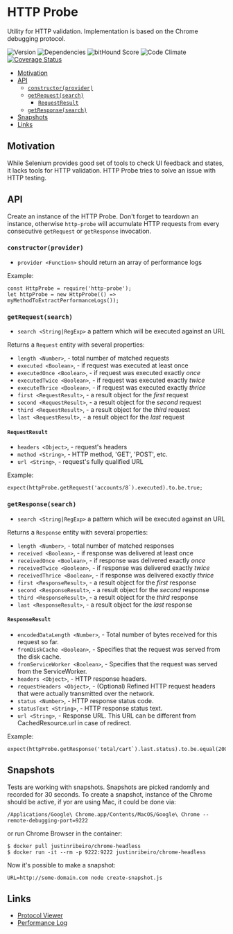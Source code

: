 # HTTP Probe

Utility for HTTP validation. Implementation is based on the Chrome debugging protocol.

![Version](https://img.shields.io/npm/v/http-probe.svg)
![Dependencies](https://david-dm.org/NicolasSiver/http-probe.svg)
![bitHound Score](https://www.bithound.io/github/NicolasSiver/http-probe/badges/score.svg)
![Code Climate](https://codeclimate.com/github/NicolasSiver/http-probe/badges/gpa.svg)
[![Coverage Status](https://coveralls.io/repos/github/NicolasSiver/http-probe/badge.svg?branch=master)](https://coveralls.io/github/NicolasSiver/http-probe?branch=master)

<!-- START doctoc generated TOC please keep comment here to allow auto update -->
<!-- DON'T EDIT THIS SECTION, INSTEAD RE-RUN doctoc TO UPDATE -->
 

- [Motivation](#motivation)
- [API](#api)
  - [`constructor(provider)`](#constructorprovider)
  - [`getRequest(search)`](#getrequestsearch)
    - [`RequestResult`](#requestresult)
  - [`getResponse(search)`](#getresponsesearch)
- [Snapshots](#snapshots)
- [Links](#links)

<!-- END doctoc generated TOC please keep comment here to allow auto update -->

## Motivation

While Selenium provides good set of tools to check UI feedback and states, it lacks tools for HTTP validation. 
HTTP Probe tries to solve an issue with HTTP testing.

## API

Create an instance of the HTTP Probe. Don't forget to teardown an instance, otherwise `http-probe` will accumulate HTTP requests from every consecutive `getRequest` or `getResponse` invocation.

### `constructor(provider)`

- `provider <Function>` should return an array of performance logs

Example: 

```
const HttpProbe = require('http-probe');
let httpProbe = new HttpProbe(() => myMethodToExtractPerformanceLogs());
```

### `getRequest(search)`

- `search <String|RegExp>` a pattern which will be executed against an URL

Returns a `Request` entity with several properties:

- `length <Number>`, - total number of matched requests
- `executed <Boolean>`, - if request was executed at least once
- `executedOnce <Boolean>`, - if request was executed exactly _once_
- `executedTwice <Boolean>`, - if request was executed exactly _twice_
- `executeThrice <Boolean>`, - if request was executed exactly _thrice_
- `first <RequestResult>`, - a result object for the _first_ request
- `second <RequestResult>`, - a result object for the _second_ request
- `third <RequestResult>`, - a result object for the _third_ request
- `last <RequestResult>`, - a result object for the _last_ request

#### `RequestResult`

- `headers <Object>`, - request's headers
- `method <String>`, - HTTP method, 'GET', 'POST', etc.
- `url <String>`, - request's fully qualified URL 

Example:

```
expect(httpProbe.getRequest('accounts/8`).executed).to.be.true;
```

### `getResponse(search)`

- `search <String|RegExp>` a pattern which will be executed against an URL

Returns a `Response` entity with several properties:

- `length <Number>`, - total number of matched responses
- `received <Boolean>`, - if response was delivered at least once
- `receivedOnce <Boolean>`, - if response was delivered exactly _once_
- `receivedTwice <Boolean>`, - if response was delivered exactly _twice_
- `receivedThrice <Boolean>`, - if response was delivered exactly _thrice_
- `first <ResponseResult>`, - a result object for the _first_ response
- `second <ResponseResult>`, - a result object for the _second_ response
- `third <ResponseResult>`, - a result object for the _third_ response
- `last <ResponseResult>`, - a result object for the _last_ response

#### `ResponseResult`

- `encodedDataLength <Number>`, - Total number of bytes received for this request so far.
- `fromDiskCache <Boolean>`, - Specifies that the request was served from the disk cache.
- `fromServiceWorker <Boolean>`, - Specifies that the request was served from the ServiceWorker.
- `headers <Object>`, - HTTP response headers.
- `requestHeaders <Object>`, - (Optional) Refined HTTP request headers that were actually transmitted over the network.
- `status <Number>`, - HTTP response status code.
- `statusText <String>`, - HTTP response status text.
- `url <String>`, - Response URL. This URL can be different from CachedResource.url in case of redirect.

Example:

```
expect(httpProbe.getResponse('total/cart`).last.status).to.be.equal(200);
```

## Snapshots

Tests are working with snapshots. Snapshots are picked randomly and recorded for 30 seconds.
To create a snapshot, instance of the Chrome should be active, if yor are using Mac, it could be done via:

```
/Applications/Google\ Chrome.app/Contents/MacOS/Google\ Chrome --remote-debugging-port=9222
```

or run Chrome Browser in the container:

```
$ docker pull justinribeiro/chrome-headless
$ docker run -it --rm -p 9222:9222 justinribeiro/chrome-headless 
```

Now it's possible to make a snapshot:

```
URL=http://some-domain.com node create-snapshot.js
```

## Links

- [Protocol Viewer](https://github.com/ChromeDevTools/debugger-protocol-viewer)
- [Performance Log](https://sites.google.com/a/chromium.org/chromedriver/logging/performance-log)
